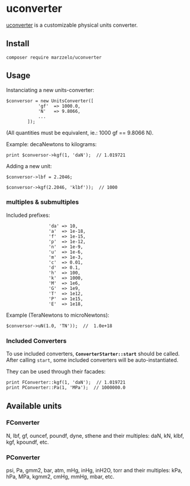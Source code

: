 # uconverter

[uconverter](https://github.com/marzzelo/uconverter) is a customizable physical units converter.


## Install

```
composer require marzzelo/uconverter
```
## Usage
Instanciating a new units-converter:
```
$conversor = new UnitsConverter([
		    'gf'  => 1000.0,
		    'N'   => 9.8066,
		    ...
		]);
```
(All quantities must be equivalent, ie.: 1000 gf == 9.8066 N).

Example: decaNewtons to kilograms:
```
print $conversor->kgf(1, 'daN');  // 1.019721
```
Adding a new unit:
```
$conversor->lbf = 2.2046;

$conversor->kgf(2.2046, 'klbf'));  // 1000
```
### multiples & submultiples
Included prefixes:

```
                'da' => 10,
                'a'  => 1e-18,
                'f'  => 1e-15,
                'p'  => 1e-12,
                'n'  => 1e-9,
                'u'  => 1e-6,
                'm'  => 1e-3,
                'c'  => 0.01,
                'd'  => 0.1,
                'h'  => 100,
                'k'  => 1000,
                'M'  => 1e6,
                'G'  => 1e9,
                'T'  => 1e12,
                'P'  => 1e15,
                'E'  => 1e18,
```
Example (TeraNewtons to microNewtons):
```
$conversor->uN(1.0, 'TN'));  //  1.0e+18
`````
### Included Converters
To use included converters, **`ConverterStarter::start`** should be called.
After calling `start`, some included converters will be auto-instantiated.

They can be used through their facades:

```
print FConverter::kgf(1, 'daN');  // 1.019721
print PConverter::Pa(1, 'MPa');  // 1000000.0
```

## Available units 
### FConverter
N, lbf, gf, ouncef, poundf, dyne, sthene
and their multiples:
daN, kN, klbf, kgf, kpoundf, etc.

### PConverter
psi, Pa, gmm2, bar, atm, mHg, inHg, inH2O, torr
and their multiples:
kPa, hPa, MPa, kgmm2, cmHg, mmHg, mbar, etc. 

